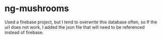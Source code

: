 # ng-mushrooms
Used a firebase project, but I tend to overwrite this database often, so If the url does not work, I added the json file that will need to be referenced instead of firebase. 
